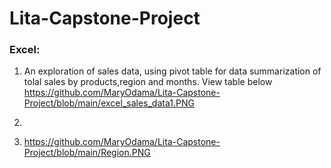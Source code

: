 # Lita-Capstone-Project

###  Excel:

  1.  An exploration of sales data, using pivot table for data summarization of tolal sales by products,region and months. View table below
https://github.com/MaryOdama/Lita-Capstone-Project/blob/main/excel_sales_data1.PNG

  2.


  3. https://github.com/MaryOdama/Lita-Capstone-Project/blob/main/Region.PNG


 
